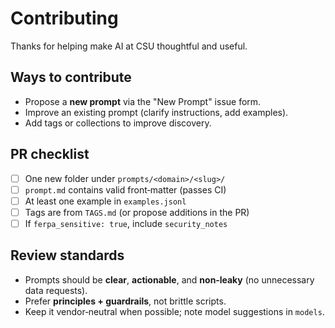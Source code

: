 # Contributing

Thanks for helping make AI at CSU thoughtful and useful.

## Ways to contribute

- Propose a **new prompt** via the "New Prompt" issue form.
- Improve an existing prompt (clarify instructions, add examples).
- Add tags or collections to improve discovery.

## PR checklist

- [ ] One new folder under `prompts/<domain>/<slug>/`
- [ ] `prompt.md` contains valid front‑matter (passes CI)
- [ ] At least one example in `examples.jsonl`
- [ ] Tags are from `TAGS.md` (or propose additions in the PR)
- [ ] If `ferpa_sensitive: true`, include `security_notes`

## Review standards

- Prompts should be **clear**, **actionable**, and **non‑leaky** (no unnecessary data requests).
- Prefer **principles + guardrails**, not brittle scripts.
- Keep it vendor‑neutral when possible; note model suggestions in `models`.